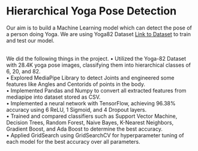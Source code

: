 # Hierarchical Yoga Pose Detection 
Our aim is to build a Machine Learning model which can detect the pose of a person doing Yoga.
We are using Yoga82 Dataset [Link to Dataset](https://sites.google.com/view/yoga-82/home) to train and test our model.

<br>
We did the following things in the project.
• Utilized the Yoga-82 Dataset with 28.4K yoga pose images, classifying them into hierarchical classes of 6, 20, and 82.
<br>
• Explored MediaPipe Library to detect Joints and engineered some features like Angles and Centorids of points in the body.
<br>
• Implemented Pandas and Numpy to convert all extracted features from mediapipe into dataset stored as CSV.
<br>
• Implemented a neural network with TensorFlow, achieving 96.38% accuracy using 6 ReLU, 1 Sigmoid, and 4 Dropout layers.
<br>
• Trained and compared classifiers such as Support Vector Machine, Decision Trees, Random Forest, Naive Bayes, K-Nearest Neighbors, Gradient Boost, and Ada Boost to determine the best accuracy.
<br>
• Applied GridSearch using GridSearchCV for hyperparameter tuning of each model for the best accuracy over all parameters.